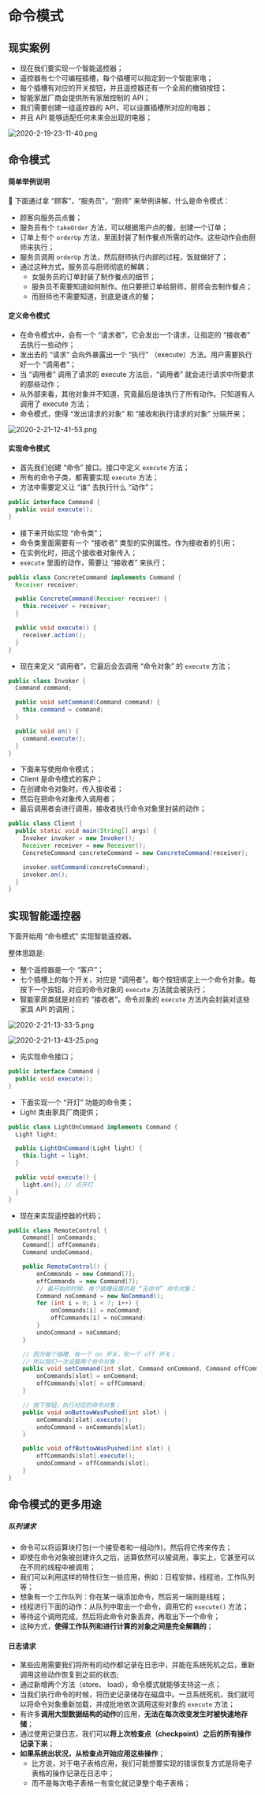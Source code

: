 # 命令模式

## 现实案例

- 现在我们要实现一个智能遥控器；
- 遥控器有七个可编程插槽，每个插槽可以指定到一个智能家电；
- 每个插槽有对应的开关按钮，并且遥控器还有一个全局的撤销按钮；
- 智能家居厂商会提供所有家居控制的 API；
- 我们需要创建一组遥控器的 API，可以设置插槽所对应的电器；
- 并且 API 能够适配任何未来会出现的电器；

![2020-2-19-23-11-40.png](https://garrik-default-imgs.oss-accelerate.aliyuncs.com/imgs/2020-2-19-23-11-40.png)

## 命令模式

#### 简单举例说明

🌰 下面通过拿 “顾客”，“服务员”，“厨师” 来举例讲解，什么是命令模式：

- 顾客向服务员点餐；
- 服务员有个 `takeOrder` 方法，可以根据用户点的餐，创建一个订单；
- 订单上有个 `orderUp` 方法，里面封装了制作餐点所需的动作。这些动作会由厨师来执行；
- 服务员调用 `orderUp` 方法，然后厨师执行内部的过程，饭就做好了；
- 通过这种方式，服务员与厨师彻底的解耦；
  - 女服务员的订单封装了制作餐点的细节；
  - 服务员不需要知道如何制作。他只要把订单给厨师，厨师会去制作餐点；
  - 而厨师也不需要知道，到底是谁点的餐；

#### 定义命令模式

- 在命令模式中，会有一个 “请求者”，它会发出一个请求，让指定的 “接收者” 去执行一些动作；
- 发出去的 “请求” 会向外暴露出一个 “执行” （execute）方法。用户需要执行好一个 “调用者”；
- 当 “调用者” 调用了请求的 execute 方法后，“调用者” 就会进行请求中所要求的那些动作；
- 从外部来看，其他对象并不知道，究竟最后是谁执行了所有动作。只知道有人调用了 execute 方法；
- 命令模式，使得 “发出请求的对象” 和 “接收和执行请求的对象” 分隔开来；

![2020-2-21-12-41-53.png](https://garrik-default-imgs.oss-accelerate.aliyuncs.com/imgs/2020-2-21-12-41-53.png)

#### 实现命令模式

- 首先我们创建 “命令” 接口。接口中定义 `execute` 方法；
- 所有的命令子类，都需要实现 `execute` 方法；
- 方法中需要定义让 “谁” 去执行什么 “动作”；

```java
public interface Command {
  public void execute();
}
```

- 接下来开始实现 “命令类”；
- 命令类里面需要有一个 “接收者” 类型的实例属性。作为接收者的引用；
- 在实例化时，把这个接收者对象传入；
- `execute` 里面的动作，需要让 “接收者” 来执行；

```java
public class ConcreteCommand implements Command {
  Receiver receiver;

  public ConcreteCommand(Receiver receiver) {
    this.receiver = receiver;
  }

  public void execute() {
    receiver.action();
  }
}
```

- 现在来定义 “调用者”，它最后会去调用 “命令对象” 的 `execute` 方法；

```java
public class Invoker {
  Command command;

  public void setCommand(Command command) {
    this.command = command;
  }

  public void on() {
    command.execute();
  }
}
```

- 下面来写使用命令模式；
- Client 是命令模式的客户；
- 在创建命令对象时，传入接收者；
- 然后在把命令对象传入调用者；
- 最后调用者会进行调用，接收者执行命令对象里封装的动作；

```java
public class Client {
  public static void main(String[] args) {
    Invoker invoker = new Invoker();
    Receiver receiver = new Receiver();
    ConcreteCommand concreteCommand = new ConcreteCommand(receiver);

    invoker.setCommand(concreteCommand);
    invoker.on();
  }
}
```

## 实现智能遥控器

下面开始用 “命令模式” 实现智能遥控器。

整体思路是:

- 整个遥控器是一个 “客户”；
- 七个插槽上的每个开关，对应是 “调用者”。每个按钮绑定上一个命令对象。每按下一个按钮，对应的命令对象的 `execute` 方法就会被执行；
- 智能家居类就是对应的 “接收者”。命令对象的 `execute` 方法内会封装对这些家具 API 的调用；

![2020-2-21-13-33-5.png](https://garrik-default-imgs.oss-accelerate.aliyuncs.com/imgs/2020-2-21-13-33-5.png)

![2020-2-21-13-43-25.png](https://garrik-default-imgs.oss-accelerate.aliyuncs.com/imgs/2020-2-21-13-43-25.png)

- 先实现命令接口；

```java
public interface Command {
  public void execute();
}
```

- 下面实现一个 “开灯” 功能的命令类；
- Light 类由家具厂商提供；

```java
public class LightOnCommand implements Command {
  Light light;

  public LightOnCommand(Light light) {
    this.light = light;
  }

  public void execute() {
    light.on(); // 点开灯
  }
}
```

- 现在来实现遥控器的代码；

```java
public class RemoteControl {
    Command[] onCommands;
    Command[] offCommands;
    Command undoCommand;

    public RemoteControl() {
        onCommands = new Command[7];
        offCommands = new Command[7];
        // 最开始的时候，每个插槽设置的是 “无命令” 命令对象；
        Command noCommand = new NoCommand();
        for (int i = 0; i < 7; i++) {
            onCommands[i] = noCommand;
            offCommands[i] = noCommand;
        }
        undoCommand = noCommand;
    }

    // 因为每个插槽，有一个 on 开关，和一个 off 开关；
    // 所以我们一次设置两个命令对象；
    public void setCommand(int slot, Command onCommand, Command offCommand) {
        onCommands[slot] = onCommand;
        offCommands[slot] = offCommand;
    }

    // 按下按钮，执行对应的命令对象；
    public void onButtowWasPushed(int slot) {
        onCommands[slot].execute();
        undoCommand = onCommands[slot];
    }

    public void offButtowWasPushed(int slot) {
        offCommands[slot].execute();
        undoCommand = offCommands[slot];
    }
}

```

## 命令模式的更多用途

##### 队列请求

- 命令可以将运算块打包(一个接受者和一组动作)，然后将它传来传去；
- 即使在命令对象被创建许久之后，运算依然可以被调用，事实上，它甚至可以在不同的线程中被调用；
- 我们可以利用这样的特性衍生一些应用，例如：日程安排，线程池，工作队列等；
- 想象有一个工作队列：你在某一端添加命令，然后另一端则是线程；
- 线程进行下面的动作：从队列中取出一个命令，调用它的 `execute()` 方法；
- 等待这个调用完成，然后将此命令对象丢弃，再取出下一个命令；
- 这种方式，**使得工作队列和进行计算的对象之间是完全解耦的**；

#### 日志请求

- 某些应用需要我们将所有的动作都记录在日志中，并能在系统死机之后，重新调用这些动作恢复到之前的状态;
- 通过新增两个方法（store、 load），命令模式就能够支持这一点；
- 当我们执行命令的时候，将历史记录储存在磁盘中。一旦系统死机，我们就可以将命令对象重新加载，并成批地依次调用这些对象的 `execute` 方法；
- 有许多**调用大型数据结构的动作**的应用，**无法在每次改变发生时被快速地存储**；
- 通过使用记录日志，我们可以**将上次检查点（checkpoint）之后的所有操作记录下来**；
- **如果系统出状况，从检查点开始应用这些操作**；
  - 比方说，对于电子表格应用，我们可能想要实现的错误恢复方式是将电子表格的操作记录在日志中；
  - 而不是每次电子表格一有变化就记录整个电子表格；
